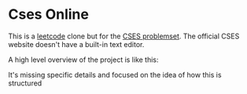 # Cses Online

This is a [leetcode](https://leetcode.com/) clone but for the [CSES problemset](https://cses.fi/problemset/).
The official CSES website doesn't have a built-in text editor.

A high level overview of the project is like this:

[](images/high_level_idea.png)

It's missing specific details and focused on the idea of how this is structured

